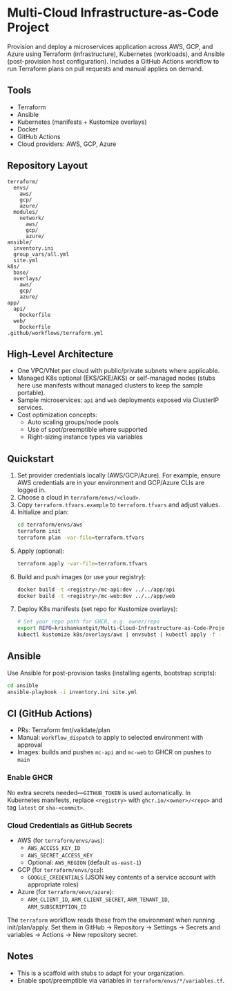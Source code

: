 # Multi-Cloud Infrastructure-as-Code Project

Provision and deploy a microservices application across AWS, GCP, and Azure using Terraform (infrastructure), Kubernetes (workloads), and Ansible (post-provision host configuration). Includes a GitHub Actions workflow to run Terraform plans on pull requests and manual applies on demand.

## Tools
- Terraform
- Ansible
- Kubernetes (manifests + Kustomize overlays)
- Docker
- GitHub Actions
- Cloud providers: AWS, GCP, Azure

## Repository Layout
```
terraform/
  envs/
    aws/
    gcp/
    azure/
  modules/
    network/
      aws/
      gcp/
      azure/
ansible/
  inventory.ini
  group_vars/all.yml
  site.yml
k8s/
  base/
  overlays/
    aws/
    gcp/
    azure/
app/
  api/
    Dockerfile
  web/
    Dockerfile
.github/workflows/terraform.yml
```

## High-Level Architecture
- One VPC/VNet per cloud with public/private subnets where applicable.
- Managed K8s optional (EKS/GKE/AKS) or self-managed nodes (stubs here use manifests without managed clusters to keep the sample portable).
- Sample microservices: `api` and `web` deployments exposed via ClusterIP services.
- Cost optimization concepts:
  - Auto scaling groups/node pools
  - Use of spot/preemptible where supported
  - Right-sizing instance types via variables

## Quickstart
1) Set provider credentials locally (AWS/GCP/Azure). For example, ensure AWS credentials are in your environment and GCP/Azure CLIs are logged in.
2) Choose a cloud in `terraform/envs/<cloud>`.
3) Copy `terraform.tfvars.example` to `terraform.tfvars` and adjust values.
4) Initialize and plan:
   ```bash
   cd terraform/envs/aws
   terraform init
   terraform plan -var-file=terraform.tfvars
   ```
5) Apply (optional):
   ```bash
   terraform apply -var-file=terraform.tfvars
   ```
6) Build and push images (or use your registry):
   ```bash
   docker build -t <registry>/mc-api:dev ../../app/api
   docker build -t <registry>/mc-web:dev ../../app/web
   ```
7) Deploy K8s manifests (set repo for Kustomize overlays):
   ```bash
   # Set your repo path for GHCR, e.g. owner/repo
   export REPO=krishankantgit/Multi-Cloud-Infrastructure-as-Code-Project
   kubectl kustomize k8s/overlays/aws | envsubst | kubectl apply -f -
   ```

## Ansible
Use Ansible for post-provision tasks (installing agents, bootstrap scripts):
```bash
cd ansible
ansible-playbook -i inventory.ini site.yml
```

## CI (GitHub Actions)
- PRs: Terraform fmt/validate/plan
- Manual: `workflow_dispatch` to apply to selected environment with approval
- Images: builds and pushes `mc-api` and `mc-web` to GHCR on pushes to `main`

### Enable GHCR
No extra secrets needed—`GITHUB_TOKEN` is used automatically. In Kubernetes manifests, replace `<registry>` with `ghcr.io/<owner>/<repo>` and tag `latest` or `sha-<commit>`.

### Cloud Credentials as GitHub Secrets
- AWS (for `terraform/envs/aws`):
  - `AWS_ACCESS_KEY_ID`
  - `AWS_SECRET_ACCESS_KEY`
  - Optional: `AWS_REGION` (default `us-east-1`)
- GCP (for `terraform/envs/gcp`):
  - `GOOGLE_CREDENTIALS` (JSON key contents of a service account with appropriate roles)
- Azure (for `terraform/envs/azure`):
  - `ARM_CLIENT_ID`, `ARM_CLIENT_SECRET`, `ARM_TENANT_ID`, `ARM_SUBSCRIPTION_ID`

The `terraform` workflow reads these from the environment when running init/plan/apply. Set them in GitHub → Repository → Settings → Secrets and variables → Actions → New repository secret.

## Notes
- This is a scaffold with stubs to adapt for your organization.
- Enable spot/preemptible via variables in `terraform/envs/*/variables.tf`.


